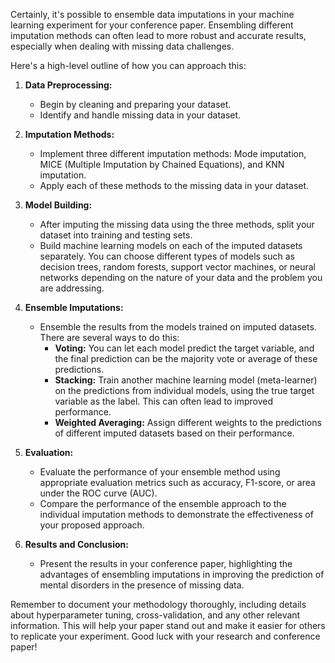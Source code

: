 Certainly, it's possible to ensemble data imputations in your machine learning experiment for your conference paper. Ensembling different imputation methods can often lead to more robust and accurate results, especially when dealing with missing data challenges.

Here's a high-level outline of how you can approach this:

1. **Data Preprocessing:**
   - Begin by cleaning and preparing your dataset.
   - Identify and handle missing data in your dataset.

2. **Imputation Methods:**
   - Implement three different imputation methods: Mode imputation, MICE (Multiple Imputation by Chained Equations), and KNN imputation.
   - Apply each of these methods to the missing data in your dataset.

3. **Model Building:**
   - After imputing the missing data using the three methods, split your dataset into training and testing sets.
   - Build machine learning models on each of the imputed datasets separately. You can choose different types of models such as decision trees, random forests, support vector machines, or neural networks depending on the nature of your data and the problem you are addressing.

4. **Ensemble Imputations:**
   - Ensemble the results from the models trained on imputed datasets. There are several ways to do this:
     - **Voting:** You can let each model predict the target variable, and the final prediction can be the majority vote or average of these predictions.
     - **Stacking:** Train another machine learning model (meta-learner) on the predictions from individual models, using the true target variable as the label. This can often lead to improved performance.
     - **Weighted Averaging:** Assign different weights to the predictions of different imputed datasets based on their performance.

5. **Evaluation:**
   - Evaluate the performance of your ensemble method using appropriate evaluation metrics such as accuracy, F1-score, or area under the ROC curve (AUC).
   - Compare the performance of the ensemble approach to the individual imputation methods to demonstrate the effectiveness of your proposed approach.

6. **Results and Conclusion:**
   - Present the results in your conference paper, highlighting the advantages of ensembling imputations in improving the prediction of mental disorders in the presence of missing data.

Remember to document your methodology thoroughly, including details about hyperparameter tuning, cross-validation, and any other relevant information. This will help your paper stand out and make it easier for others to replicate your experiment. Good luck with your research and conference paper!
